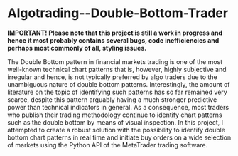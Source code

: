 # Algotrading--Double-Bottom-Trader

**IMPORTANT! Please note that this project is still a work in progress and hence it most probably contains several bugs, code inefficiencies and perhaps most commonly of all, styling issues.**

The Double Bottom pattern in financial markets trading is one of the most well-known technical chart patterns that is, however, highly subjective and irregular and hence, is not typically preferred by algo traders due to the unambiguous nature of double bottom patterns. Interestingly, the amount of literature on the topic of identifying such patterns has so far remained very scarce, despite this pattern arguably having a much stronger predictive power than technical indicators in general. As a consequence, most traders who publish their trading methodology continue to identify chart patterns such as the double bottom by means of visual inspection. In this project, I attempted to create a robust solution with the possibility to identify double bottom chart patterns in real time and initiate buy orders on a wide selection of markets using the Python API of the MetaTrader trading software.
